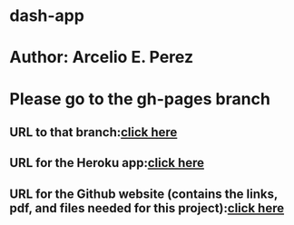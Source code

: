 # dash-app 
# Author: Arcelio E. Perez

# Please go to the gh-pages branch 
## URL to that branch:[click here](https://github.com/arcelioeperez/dash-app/tree/gh-pages) 

## URL for the Heroku app:[click here](https://my-internship-app.herokuapp.com/)
## URL for the Github website (contains the links, pdf, and files needed for this project):[click here](https://arcelioeperez.github.io/dash-app/) 
